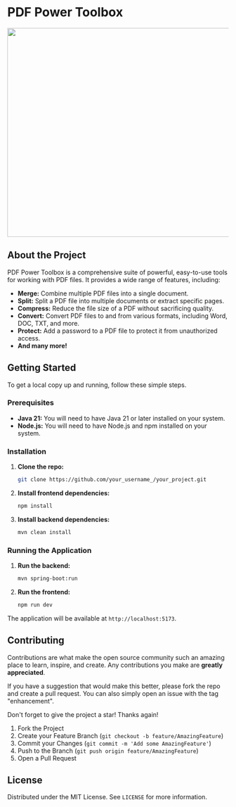 # PDF Power Toolbox

<div align="center">
<img width="1200" height="475" alt="GHBanner" src="https://github.com/user-attachments/assets/0aa67016-6eaf-458a-adb2-6e31a0763ed6" />
</div>

## About the Project

PDF Power Toolbox is a comprehensive suite of powerful, easy-to-use tools for working with PDF files. It provides a wide range of features, including:

*   **Merge:** Combine multiple PDF files into a single document.
*   **Split:** Split a PDF file into multiple documents or extract specific pages.
*   **Compress:** Reduce the file size of a PDF without sacrificing quality.
*   **Convert:** Convert PDF files to and from various formats, including Word, DOC, TXT, and more.
*   **Protect:** Add a password to a PDF file to protect it from unauthorized access.
*   **And many more!**

## Getting Started

To get a local copy up and running, follow these simple steps.

### Prerequisites

*   **Java 21:** You will need to have Java 21 or later installed on your system.
*   **Node.js:** You will need to have Node.js and npm installed on your system.

### Installation

1.  **Clone the repo:**
    ```sh
    git clone https://github.com/your_username_/your_project.git
    ```
2.  **Install frontend dependencies:**
    ```sh
    npm install
    ```
3.  **Install backend dependencies:**
    ```sh
    mvn clean install
    ```

### Running the Application

1.  **Run the backend:**
    ```sh
    mvn spring-boot:run
    ```
2.  **Run the frontend:**
    ```sh
    npm run dev
    ```

The application will be available at `http://localhost:5173`.

## Contributing

Contributions are what make the open source community such an amazing place to learn, inspire, and create. Any contributions you make are **greatly appreciated**.

If you have a suggestion that would make this better, please fork the repo and create a pull request. You can also simply open an issue with the tag "enhancement".

Don't forget to give the project a star! Thanks again!

1.  Fork the Project
2.  Create your Feature Branch (`git checkout -b feature/AmazingFeature`)
3.  Commit your Changes (`git commit -m 'Add some AmazingFeature'`)
4.  Push to the Branch (`git push origin feature/AmazingFeature`)
5.  Open a Pull Request

## License

Distributed under the MIT License. See `LICENSE` for more information.
